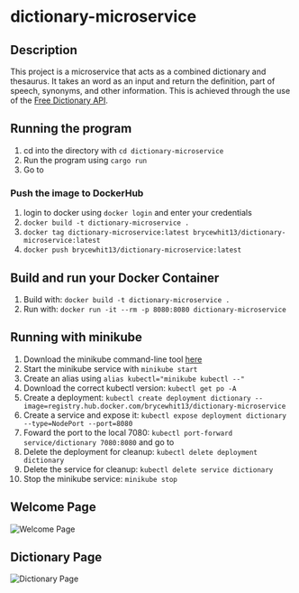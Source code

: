 # dictionary-microservice

## Description

This project is a microservice that acts as a combined dictionary and thesaurus. It takes an word as an input and return the definition, part of speech, synonyms, and other information. This is achieved through the use of the [Free Dictionary API](https://dictionaryapi.dev/). 

## Running the program

1) cd into the directory with `cd dictionary-microservice`
2) Run the program using `cargo run`
3) Go to [](http://localhost:8080)

### Push the image to DockerHub

1) login to docker using `docker login` and enter your credentials
2) `docker build -t dictionary-microservice .`
3) `docker tag dictionary-microservice:latest brycewhit13/dictionary-microservice:latest`
4) `docker push brycewhit13/dictionary-microservice:latest`

## Build and run your Docker Container

1) Build with: `docker build -t dictionary-microservice .`
2) Run with: `docker run -it --rm -p 8080:8080 dictionary-microservice`

## Running with minikube

1) Download the minikube command-line tool [here](https://minikube.sigs.k8s.io/docs/start/)
2) Start the minikube service with `minikube start`
3) Create an alias using `alias kubectl="minikube kubectl --"`
4) Download the correct kubectl version: `kubectl get po -A`
5) Create a deployment: `kubectl create deployment dictionary --image=registry.hub.docker.com/brycewhit13/dictionary-microservice`
6) Create a service and expose it: `kubectl expose deployment dictionary --type=NodePort --port=8080`
7) Foward the port to the local 7080: `kubectl port-forward service/dictionary 7080:8080` and go to [](http://localhost:7080)
8) Delete the deployment for cleanup: `kubectl delete deployment dictionary`
9) Delete the service for cleanup: `kubectl delete service dictionary`
10) Stop the minikube service: `minikube stop`

## Welcome Page

![Welcome Page]("imgs/welcome_page.PNG")

## Dictionary Page

![Dictionary Page]("imgs/dict_page.PNG")
